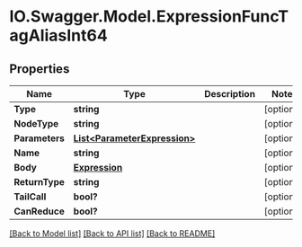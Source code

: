 # IO.Swagger.Model.ExpressionFuncTagAliasInt64
## Properties

Name | Type | Description | Notes
------------ | ------------- | ------------- | -------------
**Type** | **string** |  | [optional] 
**NodeType** | **string** |  | [optional] 
**Parameters** | [**List&lt;ParameterExpression&gt;**](ParameterExpression.md) |  | [optional] 
**Name** | **string** |  | [optional] 
**Body** | [**Expression**](Expression.md) |  | [optional] 
**ReturnType** | **string** |  | [optional] 
**TailCall** | **bool?** |  | [optional] 
**CanReduce** | **bool?** |  | [optional] 

[[Back to Model list]](../README.md#documentation-for-models) [[Back to API list]](../README.md#documentation-for-api-endpoints) [[Back to README]](../README.md)

